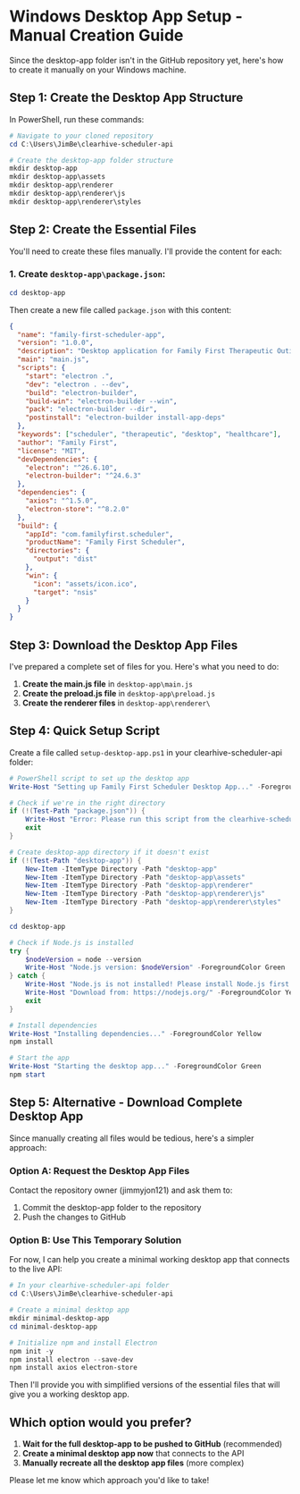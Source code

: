 # Windows Desktop App Setup - Manual Creation Guide

Since the desktop-app folder isn't in the GitHub repository yet, here's how to create it manually on your Windows machine.

## Step 1: Create the Desktop App Structure

In PowerShell, run these commands:

```powershell
# Navigate to your cloned repository
cd C:\Users\JimBe\clearhive-scheduler-api

# Create the desktop-app folder structure
mkdir desktop-app
mkdir desktop-app\assets
mkdir desktop-app\renderer
mkdir desktop-app\renderer\js
mkdir desktop-app\renderer\styles
```

## Step 2: Create the Essential Files

You'll need to create these files manually. I'll provide the content for each:

### 1. Create `desktop-app\package.json`:

```powershell
cd desktop-app
```

Then create a new file called `package.json` with this content:

```json
{
  "name": "family-first-scheduler-app",
  "version": "1.0.0",
  "description": "Desktop application for Family First Therapeutic Outing Scheduler",
  "main": "main.js",
  "scripts": {
    "start": "electron .",
    "dev": "electron . --dev",
    "build": "electron-builder",
    "build-win": "electron-builder --win",
    "pack": "electron-builder --dir",
    "postinstall": "electron-builder install-app-deps"
  },
  "keywords": ["scheduler", "therapeutic", "desktop", "healthcare"],
  "author": "Family First",
  "license": "MIT",
  "devDependencies": {
    "electron": "^26.6.10",
    "electron-builder": "^24.6.3"
  },
  "dependencies": {
    "axios": "^1.5.0",
    "electron-store": "^8.2.0"
  },
  "build": {
    "appId": "com.familyfirst.scheduler",
    "productName": "Family First Scheduler",
    "directories": {
      "output": "dist"
    },
    "win": {
      "icon": "assets/icon.ico",
      "target": "nsis"
    }
  }
}
```

## Step 3: Download the Desktop App Files

I've prepared a complete set of files for you. Here's what you need to do:

1. **Create the main.js file** in `desktop-app\main.js`
2. **Create the preload.js file** in `desktop-app\preload.js`
3. **Create the renderer files** in `desktop-app\renderer\`

## Step 4: Quick Setup Script

Create a file called `setup-desktop-app.ps1` in your clearhive-scheduler-api folder:

```powershell
# PowerShell script to set up the desktop app
Write-Host "Setting up Family First Scheduler Desktop App..." -ForegroundColor Green

# Check if we're in the right directory
if (!(Test-Path "package.json")) {
    Write-Host "Error: Please run this script from the clearhive-scheduler-api folder" -ForegroundColor Red
    exit
}

# Create desktop-app directory if it doesn't exist
if (!(Test-Path "desktop-app")) {
    New-Item -ItemType Directory -Path "desktop-app"
    New-Item -ItemType Directory -Path "desktop-app\assets"
    New-Item -ItemType Directory -Path "desktop-app\renderer"
    New-Item -ItemType Directory -Path "desktop-app\renderer\js"
    New-Item -ItemType Directory -Path "desktop-app\renderer\styles"
}

cd desktop-app

# Check if Node.js is installed
try {
    $nodeVersion = node --version
    Write-Host "Node.js version: $nodeVersion" -ForegroundColor Green
} catch {
    Write-Host "Node.js is not installed! Please install Node.js first." -ForegroundColor Red
    Write-Host "Download from: https://nodejs.org/" -ForegroundColor Yellow
    exit
}

# Install dependencies
Write-Host "Installing dependencies..." -ForegroundColor Yellow
npm install

# Start the app
Write-Host "Starting the desktop app..." -ForegroundColor Green
npm start
```

## Step 5: Alternative - Download Complete Desktop App

Since manually creating all files would be tedious, here's a simpler approach:

### Option A: Request the Desktop App Files
Contact the repository owner (jimmyjon121) and ask them to:
1. Commit the desktop-app folder to the repository
2. Push the changes to GitHub

### Option B: Use This Temporary Solution
For now, I can help you create a minimal working desktop app that connects to the live API:

```powershell
# In your clearhive-scheduler-api folder
cd C:\Users\JimBe\clearhive-scheduler-api

# Create a minimal desktop app
mkdir minimal-desktop-app
cd minimal-desktop-app

# Initialize npm and install Electron
npm init -y
npm install electron --save-dev
npm install axios electron-store
```

Then I'll provide you with simplified versions of the essential files that will give you a working desktop app.

## Which option would you prefer?

1. **Wait for the full desktop-app to be pushed to GitHub** (recommended)
2. **Create a minimal desktop app now** that connects to the API
3. **Manually recreate all the desktop app files** (more complex)

Please let me know which approach you'd like to take!
